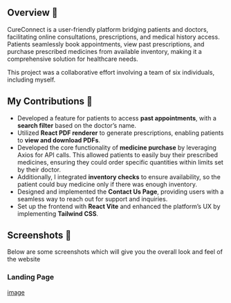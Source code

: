 ## Overview 🌟
CureConnect is a user-friendly platform bridging patients and doctors, facilitating online consultations, prescriptions, and medical history access. Patients seamlessly book appointments, view past prescriptions, and purchase prescribed medicines from available inventory, making it a comprehensive solution for healthcare needs.

This project was a collaborative effort involving a team of six individuals, including myself.

## My Contributions 🚀
- Developed a feature for patients to access **past appointments**, with a **search filter** based on the doctor’s name.
- Utilized **React PDF renderer** to generate prescriptions, enabling patients to **view and download PDFs**.
- Developed the core functionality of **medicine purchase** by leveraging Axios for API calls. This allowed patients to easily buy their prescribed medicines, ensuring they could order specific quantities within limits set by their doctor.
- Additionally, I integrated **inventory checks** to ensure availability, so the patient could buy medicine only if there was enough inventory.
- Designed and implemented the **Contact Us Page**, providing users with a seamless way to reach out for support and inquiries.
- Set up the frontend with **React Vite** and enhanced the platform’s UX by implementing **Tailwind CSS**.

## Screenshots 📸
Below are some screenshots which will give you the overall look and feel of the website

### Landing Page
[image](https://firebasestorage.googleapis.com/v0/b/webt3-8766f.appspot.com/o/cureconnect%20demo%20images%2Flanding.png?alt=media&token=aa56c5c2-65f2-48ba-b403-30b5f2c3d08f)



